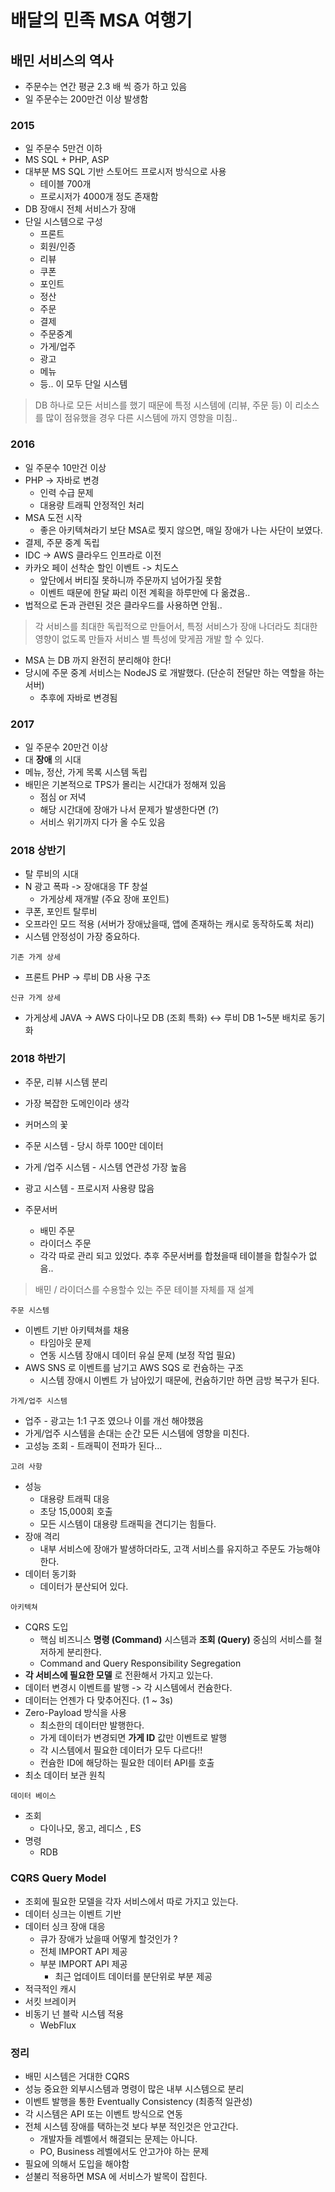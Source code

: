 # 배달의 민족 MSA 여행기

## 배민 서비스의 역사
- 주문수는 연간 평균 2.3 배 씩 증가 하고 있음
- 일 주문수는 200만건 이상 발생함

### 2015
- 일 주문수 5만건 이하
- MS SQL + PHP, ASP
- 대부분 MS SQL 기반 스토어드 프로시저 방식으로 사용
    - 테이블 700개
    - 프로시저가 4000개  정도 존재함
- DB 장애시 전체 서비스가 장애
- 단일 시스템으로 구성
    - 프론트
    - 회원/인증
    - 리뷰
    - 쿠폰
    - 포인트
    - 정산
    - 주문
    - 결제
    - 주문중계
    - 가게/업주
    - 광고
    - 메뉴
    - 등.. 이 모두 단일 시스템

> DB 하나로 모든 서비스를 했기 때문에 
> 특정 시스템에 (리뷰, 주문 등) 이 리소스를 많이 점유했을 경우 
> 다른 시스템에 까지 영향을 미침..

### 2016
- 일 주문수 10만건 이상
- PHP -> 자바로 변경
    - 인력 수급 문제
    - 대용량 트래픽 안정적인 처리
- MSA 도전 시작
    - 좋은 아키텍쳐라기 보단 MSA로 찢지 않으면, 매일 장애가 나는 사단이 보였다.
- 결제, 주문 중계 독립
- IDC -> AWS 클라우드 인프라로 이전
- 카카오 페이 선착순 할인 이벤트 -> 치도스
    - 앞단에서 버티질 못하니까 주문까지 넘어가질 못함
    - 이벤트 때문에 한달 짜리 이전 계획을 하루만에 다 옮겼음..
- 법적으로 돈과 관련된 것은 클라우드를 사용하면 안됨..

> 각 서비스를 최대한 독립적으로 만들어서, 특정 서비스가 장애 나더라도 최대한 영향이 없도록 만들자
> 서비스 별 특성에 맞게끔 개발 할 수 있다.

- MSA 는 DB 까지 완전히 분리해야 한다!
- 당시에 주문 중계 서비스는 NodeJS 로 개발했다. (단순히 전달만 하는 역할을 하는 서버)
    - 추후에 자바로 변경됨

### 2017
- 일 주문수 20만건 이상
- 대 **장애** 의 시대
- 메뉴, 정산, 가게 목록 시스템 독립
- 배민은 기본적으로 TPS가 몰리는 시간대가 정해져 있음
    - 점심 or 저녁
    - 해당 시간대에 장애가 나서 문제가 발생한다면 (?)
    - 서비스 위기까지 다가 올 수도 있음

### 2018 상반기
- 탈 루비의 시대
- N 광고 폭파 -> 장애대응 TF 창설
    - 가게상세 재개발 (주요 장애 포인트)
- 쿠폰, 포인트 탈루비
- 오프라인 모드 적용 (서버가 장애났을때, 앱에 존재하는 캐시로 동작하도록 처리)
- 시스템 안정성이 가장 중요하다.

`기존 가게 상세`
- 프론트 PHP -> 루비 DB 사용 구조

`신규 가게 상세`
- 가게상세 JAVA -> AWS 다이나모 DB (조회 특화) <-> 루비 DB 1~5분 배치로 동기화

### 2018 하반기
- 주문, 리뷰 시스템 분리
- 가장 복잡한 도메인이라 생각
- 커머스의 꽃

- 주문 시스템 - 당시 하루 100만 데이터
- 가게 /업주 시스템 - 시스템 연관성 가장 높음
- 광고 시스템 - 프로시저 사용량 많음


- 주문서버
    - 배민 주문
    - 라이더스 주문
    - 각각 따로 관리 되고 있었다. 추후 주문서버를 합쳤을때 테이블을 합칠수가 없음..

> 배민 / 라이더스를 수용할수 있는 주문 테이블 자체를 재 설계

`주문 시스템`
- 이벤트 기반 아키텍쳐를 채용
    - 타임아웃 문제
    - 연동 시스템 장애시 데이터 유실 문제 (보정 작업 필요)
- AWS SNS 로 이벤트를 남기고 AWS SQS 로 컨슘하는 구조
    - 시스템 장애시 이벤트 가 남아있기 때문에, 컨슘하기만 하면 금방 복구가 된다.

`가게/업주 시스템`
- 업주 - 광고는 1:1 구조 였으나 이를 개선 해야했음
- 가게/업주 시스템을 손대는 순간 모든 시스템에 영향을 미친다.
- 고성능 조회 - 트래픽이 전파가 된다...

`고려 사항`
- 성능
    - 대용량 트래픽 대응
    - 초당 15,000회 호출
    - 모든 시스템이 대용량 트래픽을 견디기는 힘들다.
- 장애 격리
    - 내부 서비스에 장애가 발생하더라도, 고객 서비스를 유지하고 주문도 가능해야한다.
- 데이터 동기화
    - 데이터가 분산되어 있다.
    
`아키텍쳐`    
- CQRS 도입
    - 핵심 비즈니스 **명령 (Command)** 시스템과 **조회 (Query)** 중심의 서비스를 철저하게 분리한다.
    - Command and Query Responsibility Segregation
- **각 서비스에 필요한 모델** 로 전환해서 가지고 있는다.
- 데이터 변경시 이벤트를 발행 -> 각 시스템에서 컨슘한다.
- 데이터는 언젠가 다 맞추어진다. (1 ~ 3s)
- Zero-Payload 방식을 사용
    - 최소한의 데이터만 발행한다.
    - 가게 데이터가 변경되면 **가게 ID** 값만 이벤트로 발행
    - 각 시스템에서 필요한 데이터가 모두 다르다!!
    - 컨슘한 ID에 해당하는 필요한 데이터 API를 호출
- 최소 데이터 보관 원칙

`데이터 베이스`
- 조회
    - 다이나모, 몽고, 레디스 , ES
- 명령
    - RDB 
    
    
### CQRS Query Model
- 조회에 필요한 모델을 각자 서비스에서 따로 가지고 있는다.
- 데이터 싱크는 이벤트 기반
- 데이터 싱크 장애 대응
    - 큐가 장애가 났을때 어떻게 할것인가 ?
    - 전체 IMPORT API 제공
    - 부분 IMPORT API 제공
        - 최근 업데이트 데이터를 분단위로 부분 제공
- 적극적인 캐시
- 서킷 브레이커
- 비동기 넌 블락 시스템 적용
    - WebFlux

### 정리
- 배민 시스템은 거대한 CQRS
- 성능 중요한 외부시스템과 명령이 많은 내부 시스템으로 분리
- 이벤트 발행을 통한 Eventually Consistency (최종적 일관성)
- 각 시스템은 API 또는 이벤트 방식으로 연동
- 전체 시스템 장애를 택하는것 보다 부분 적인것은 안고간다.
    - 개발자들 레벨에서 해결되는 문제는 아니다.
    - PO, Business 레벨에서도 안고가야 하는 문제
- 필요에 의해서 도입을 해야함
- 섣불리 적용하면 MSA 에 서비스가 발목이 잡힌다.
